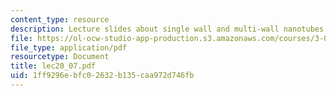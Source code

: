 ```yaml
---
content_type: resource
description: Lecture slides about single wall and multi-wall nanotubes (SWNT, MWNT).
file: https://ol-ocw-studio-app-production.s3.amazonaws.com/courses/3-063-polymer-physics-spring-2007/1ff9296ebfc02632b135caa972d746fb_lec20_07.pdf
file_type: application/pdf
resourcetype: Document
title: lec20_07.pdf
uid: 1ff9296e-bfc0-2632-b135-caa972d746fb
---
```

